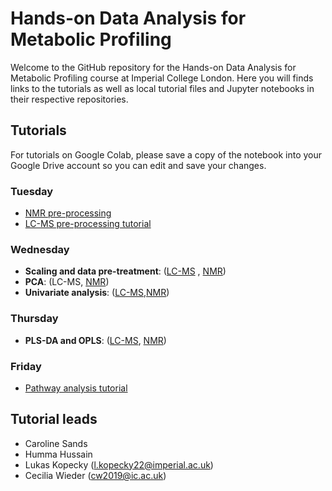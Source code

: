 # Hands-on Data Analysis for Metabolic Profiling

Welcome to the GitHub repository for the Hands-on Data Analysis for Metabolic Profiling course at Imperial College London. Here you will finds links to the tutorials as well as local tutorial files and Jupyter notebooks in their respective repositories.

## Tutorials
For tutorials on Google Colab, please save a copy of the notebook into your Google Drive account so you can edit and save your changes. 

### Tuesday
- [NMR pre-processing](https://colab.research.google.com/drive/1PtfbKCKnzNyxQWXp23cU8MitbzSOpfgh)
- [LC-MS pre-processing tutorial](https://colab.research.google.com/drive/1zBhcdVCqjwxUJQk1cNbKsFC0YCHtYtzO)


### Wednesday 
- **Scaling and data pre-treatment**: ([LC-MS](https://colab.research.google.com/drive/1cQWpjuHC7fm224kuKiP8Itbg7NxLTpPs) , [NMR](https://colab.research.google.com/drive/1w1kdQIahCKP-l3frLAXyHX6w63LcDIZr))
- **PCA**: (LC-MS, [NMR](https://colab.research.google.com/drive/14R8hv5DTfrmsrM3Rz0I81PbWVaq8yljw#scrollTo=jdqTBLfNC2jb))
- **Univariate analysis**: ([LC-MS](https://colab.research.google.com/drive/1JOJawpbpT8KYKbi-yxV-IJaIlHbTk81B#scrollTo=l1iKnjBKWA0q),[NMR](https://drive.google.com/file/d/1E6wmJwuwpTI9vxriKYddmT0mgFAe6IMn/view?usp=sharing))
  
### Thursday 
- **PLS-DA and OPLS**: ([LC-MS](https://colab.research.google.com/drive/1QwaLEiJyIhcTLAWYCwxjGwY3B7SvENIK?usp=sharing), [NMR](https://colab.research.google.com/drive/1hvX-iV6ALwJCqWEyPFlak7y-kQIJZDvP#scrollTo=EkgViIJnQ31H))

### Friday 
- [Pathway analysis tutorial](https://colab.research.google.com/drive/1zNKTOhMt5hc3_ldWLZrTaTfI6WqLdHlH?usp=sharing)


## Tutorial leads
- Caroline Sands
- Humma Hussain
- Lukas Kopecky ([l.kopecky22@imperial.ac.uk](mailto:l.kopecky22@imperial.ac.uk?subject=[GitHub]%20IPTC%20Data%20Analysis%20Course))
- Cecilia Wieder (cw2019@ic.ac.uk)
